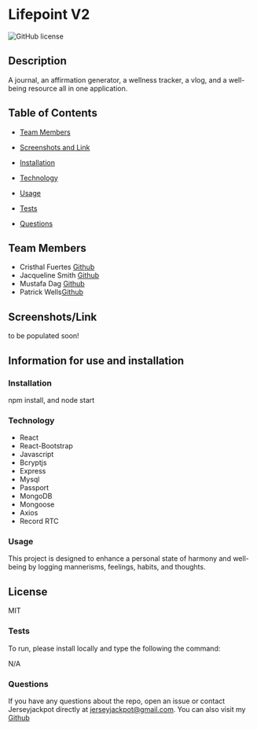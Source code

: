 
# Lifepoint V2

![GitHub license](https://img.shields.io/badge/license-MIT-blue)

## Description 

A journal, an affirmation generator, a wellness tracker, a vlog, and a well-being resource all in one application.

## Table of Contents 

* [Team Members](#Team)

* [Screenshots and Link](#Screenshots/Link)

* [Installation](#Installation)

* [Technology](#Technology)

* [Usage](#Usage)

* [Tests](#Tests)

* [Questions](#Questions)

## Team Members 

* Cristhal Fuertes [Github](https://github.com/CMFuertes)
* Jacqueline Smith [Github](https://github.com/jerseyjackpot)
* Mustafa Dag [Github](https://github.com/mustafadag84)
* Patrick Wells[Github](https://github.com/black03mach)

## Screenshots/Link
to be populated soon!

## Information for use and installation

### Installation 

npm install, and node start

### Technology

* React 
* React-Bootstrap
* Javascript
* Bcryptjs
* Express
* Mysql
* Passport
* MongoDB
* Mongoose
* Axios
* Record RTC

### Usage 

This project is designed to enhance a personal state of harmony and well-being by logging mannerisms, feelings, habits, and thoughts.

## License 

MIT

### Tests 
To run, please install locally and type the following the command:

N/A

### Questions 

If you have any questions about the repo, open an issue or contact Jerseyjackpot directly at jerseyjackpot@gmail.com.
You can also visit my [Github](https://github.com/Jerseyjackpot/life-point-v2)
